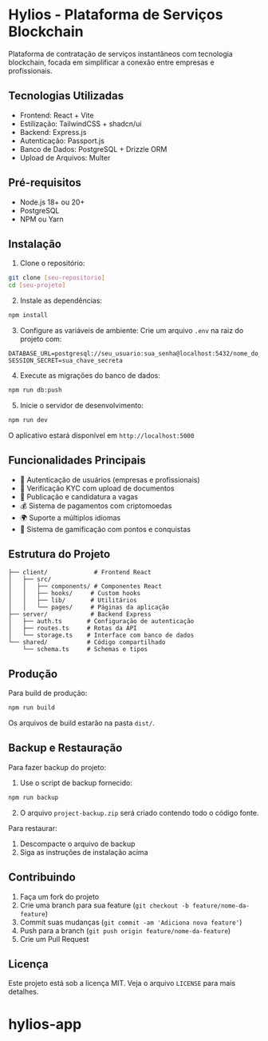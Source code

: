 # Hylios - Plataforma de Serviços Blockchain

Plataforma de contratação de serviços instantâneos com tecnologia blockchain, focada em simplificar a conexão entre empresas e profissionais.

## Tecnologias Utilizadas

- Frontend: React + Vite
- Estilização: TailwindCSS + shadcn/ui
- Backend: Express.js
- Autenticação: Passport.js
- Banco de Dados: PostgreSQL + Drizzle ORM
- Upload de Arquivos: Multer

## Pré-requisitos

- Node.js 18+ ou 20+
- PostgreSQL
- NPM ou Yarn

## Instalação

1. Clone o repositório:
```bash
git clone [seu-repositorio]
cd [seu-projeto]
```

2. Instale as dependências:
```bash
npm install
```

3. Configure as variáveis de ambiente:
Crie um arquivo `.env` na raiz do projeto com:
```env
DATABASE_URL=postgresql://seu_usuario:sua_senha@localhost:5432/nome_do_banco
SESSION_SECRET=sua_chave_secreta
```

4. Execute as migrações do banco de dados:
```bash
npm run db:push
```

5. Inicie o servidor de desenvolvimento:
```bash
npm run dev
```

O aplicativo estará disponível em `http://localhost:5000`

## Funcionalidades Principais

- 🔐 Autenticação de usuários (empresas e profissionais)
- 📝 Verificação KYC com upload de documentos
- 💼 Publicação e candidatura a vagas
- 💰 Sistema de pagamentos com criptomoedas
- 🌍 Suporte a múltiplos idiomas
- 🎯 Sistema de gamificação com pontos e conquistas

## Estrutura do Projeto

```
├── client/             # Frontend React
│   ├── src/
│   │   ├── components/ # Componentes React
│   │   ├── hooks/     # Custom hooks
│   │   ├── lib/       # Utilitários
│   │   └── pages/     # Páginas da aplicação
├── server/            # Backend Express
│   ├── auth.ts       # Configuração de autenticação
│   ├── routes.ts     # Rotas da API
│   └── storage.ts    # Interface com banco de dados
└── shared/           # Código compartilhado
    └── schema.ts     # Schemas e tipos
```

## Produção

Para build de produção:

```bash
npm run build
```

Os arquivos de build estarão na pasta `dist/`.

## Backup e Restauração

Para fazer backup do projeto:

1. Use o script de backup fornecido:
```bash
npm run backup
```

2. O arquivo `project-backup.zip` será criado contendo todo o código fonte.

Para restaurar:

1. Descompacte o arquivo de backup
2. Siga as instruções de instalação acima

## Contribuindo

1. Faça um fork do projeto
2. Crie uma branch para sua feature (`git checkout -b feature/nome-da-feature`)
3. Commit suas mudanças (`git commit -am 'Adiciona nova feature'`)
4. Push para a branch (`git push origin feature/nome-da-feature`)
5. Crie um Pull Request

## Licença

Este projeto está sob a licença MIT. Veja o arquivo `LICENSE` para mais detalhes.
# hylios-app
